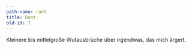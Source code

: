 ```yaml
---
path-name: rant
title: Rant
old-id: 7
---
```


Kleinere bis mittelgroße Wutausbrüche über irgendwas, das mich ärgert.

